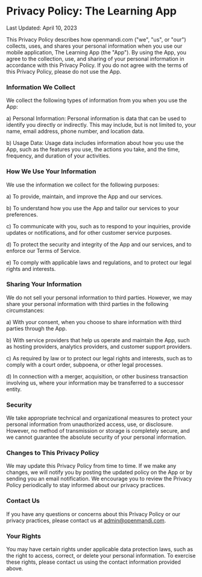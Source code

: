 # Privacy Policy: The Learning App #
Last Updated: April 10, 2023

This Privacy Policy describes how openmandi.com ("we", "us", or "our") collects, uses, and shares your personal information when you use our mobile application, The Learning App (the "App"). By using the App, you agree to the collection, use, and sharing of your personal information in accordance with this Privacy Policy. If you do not agree with the terms of this Privacy Policy, please do not use the App.

### Information We Collect
We collect the following types of information from you when you use the App:

a) Personal Information: Personal information is data that can be used to identify you directly or indirectly. This may include, but is not limited to, your name, email address, phone number, and location data.

b) Usage Data: Usage data includes information about how you use the App, such as the features you use, the actions you take, and the time, frequency, and duration of your activities.

### How We Use Your Information
We use the information we collect for the following purposes:

a) To provide, maintain, and improve the App and our services.

b) To understand how you use the App and tailor our services to your preferences.

c) To communicate with you, such as to respond to your inquiries, provide updates or notifications, and for other customer service purposes.

d) To protect the security and integrity of the App and our services, and to enforce our Terms of Service.

e) To comply with applicable laws and regulations, and to protect our legal rights and interests.

### Sharing Your Information
We do not sell your personal information to third parties. However, we may share your personal information with third parties in the following circumstances:

a) With your consent, when you choose to share information with third parties through the App.

b) With service providers that help us operate and maintain the App, such as hosting providers, analytics providers, and customer support providers.

c) As required by law or to protect our legal rights and interests, such as to comply with a court order, subpoena, or other legal processes.

d) In connection with a merger, acquisition, or other business transaction involving us, where your information may be transferred to a successor entity.

### Security
We take appropriate technical and organizational measures to protect your personal information from unauthorized access, use, or disclosure. However, no method of transmission or storage is completely secure, and we cannot guarantee the absolute security of your personal information.

### Changes to This Privacy Policy
We may update this Privacy Policy from time to time. If we make any changes, we will notify you by posting the updated policy on the App or by sending you an email notification. We encourage you to review the Privacy Policy periodically to stay informed about our privacy practices.

### Contact Us
If you have any questions or concerns about this Privacy Policy or our privacy practices, please contact us at admin@openmandi.com.

### Your Rights
You may have certain rights under applicable data protection laws, such as the right to access, correct, or delete your personal information. To exercise these rights, please contact us using the contact information provided above.
